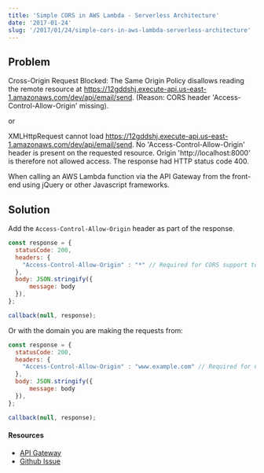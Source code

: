 ```yaml
---
title: 'Simple CORS in AWS Lambda - Serverless Architecture'
date: '2017-01-24'
slug: '/2017/01/24/simple-cors-in-aws-lambda-serverless-architecture'
---
```


## Problem

Cross-Origin Request Blocked: The Same Origin Policy disallows reading the remote resource at https://12gddshj.execute-api.us-east-1.amazonaws.com/dev/api/email/send. (Reason: CORS header 'Access-Control-Allow-Origin' missing).

or

XMLHttpRequest cannot load https://12gddshj.execute-api.us-east-1.amazonaws.com/dev/api/email/send. No 'Access-Control-Allow-Origin' header is present on the requested resource. Origin 'http://localhost:8000' is therefore not allowed access. The response had HTTP status code 400.

When calling an AWS Lambda function via the API Gateway from the front-end using jQuery or other Javascript frameworks.

## Solution

Add the `Access-Control-Allow-Origin` header as part of the response.

```js
const response = {
  statusCode: 200,
  headers: {
    "Access-Control-Allow-Origin" : "*" // Required for CORS support to work
  },
  body: JSON.stringify({
      message: body
  }),
};

callback(null, response);
```

Or with the domain you are making the requests from:

```js
const response = {
  statusCode: 200,
  headers: {
    "Access-Control-Allow-Origin" : "www.example.com" // Required for CORS support to work
  },
  body: JSON.stringify({
      message: body
  }),
};

callback(null, response);
```

#### Resources

- [API Gateway](https://serverless.com/framework/docs/providers/aws/events/apigateway/)
- [Github Issue](https://github.com/serverless/serverless/issues/1955)
